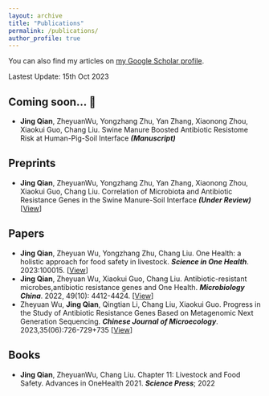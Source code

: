 ```yaml
---
layout: archive
title: "Publications"
permalink: /publications/
author_profile: true
---
```

You can also find my articles on [my Google Scholar profile](https://scholar.google.com/citations?user=P1HOw1gAAAAJ).

Lastest Update: 15th Oct 2023&nbsp;

Coming soon... 🚀
------
+ **Jing Qian**, ZheyuanWu, Yongzhang Zhu, Yan Zhang, Xiaonong Zhou, Xiaokui Guo, Chang Liu. Swine Manure Boosted Antibiotic Resistome Risk at Human-Pig-Soil Interface ***(Manuscript)***

Preprints
------
+ **Jing Qian**, ZheyuanWu, Yongzhang Zhu, Yan Zhang, Xiaonong Zhou, Xiaokui Guo, Chang Liu. Correlation of Microbiota and Antibiotic Resistance Genes in the Swine Manure-Soil Interface ***(Under Review)*** [[View](https://doi.org/10.21203/rs.3.rs-2860598/v1)]

Papers
------
+ **Jing Qian**, Zheyuan Wu, Yongzhang Zhu, Chang Liu. One Health: a holistic approach for food safety in livestock. ***Science in One Health***. 2023:100015. [[View](https://www.sciencedirect.com/science/article/pii/S2949704323000094)]
+ **Jing Qian**, Zheyuan Wu, Xiaokui Guo, Chang Liu. Antibiotic-resistant microbes,antibiotic resistance genes and One Health. ***Microbiology China***. 2022, 49(10): 4412-4424. [[View](https://wswxtb.ijournals.cn/wswxtbcn/article/abstract/tb22104412)]
+ Zheyuan Wu, **Jing Qian**, Qingtian Li, Chang Liu, Xiaokui Guo. Progress in the Study of Antibiotic Resistance Genes Based on Metagenomic Next Generation Sequencing. ***Chinese Journal of Microecology***. 2023,35(06):726-729+735 [[View](https://cjm.dmu.edu.cn/article/doi/10.13381/j.cnki.cjm.202306017)]

Books
------
+ **Jing Qian**, ZheyuanWu, Chang Liu. Chapter 11: Livestock and Food Safety. Advances in OneHealth 2021. ***Science Press***; 2022
